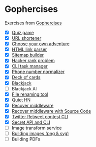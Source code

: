 # Gophercises

Exercises from [Gophercises](https://gophercises.com/)

- [x] [Quiz game](quiz)
- [x] [URL shortener](urlshort)
- [x] [Choose your own adventure](cyoa)
- [x] [HTML link parser](link)
- [x] [Sitemap builder](sitemap)
- [x] [Hacker rank problem](hr1)
- [x] [CLI task manager](task)
- [x] [Phone number normalizer](phone)
- [x] [Deck of cards](deck)
- [x] [Blackjack](blackjack)
- [ ] Blackjack AI
- [x] [File renaming tool](renamer)
- [x] [Quiet HN](quiethn)
- [x] [Recover middleware](recover)
- [x] [Recover middleware with Source Code](recoverchroma)
- [x] [Twitter Retweet contest CLI](twitter)
- [x] [Secret API and CLI](secret)
- [ ] Image transform service
- [ ] [Building images (png & svg)](image)
- [ ] Building PDFs
